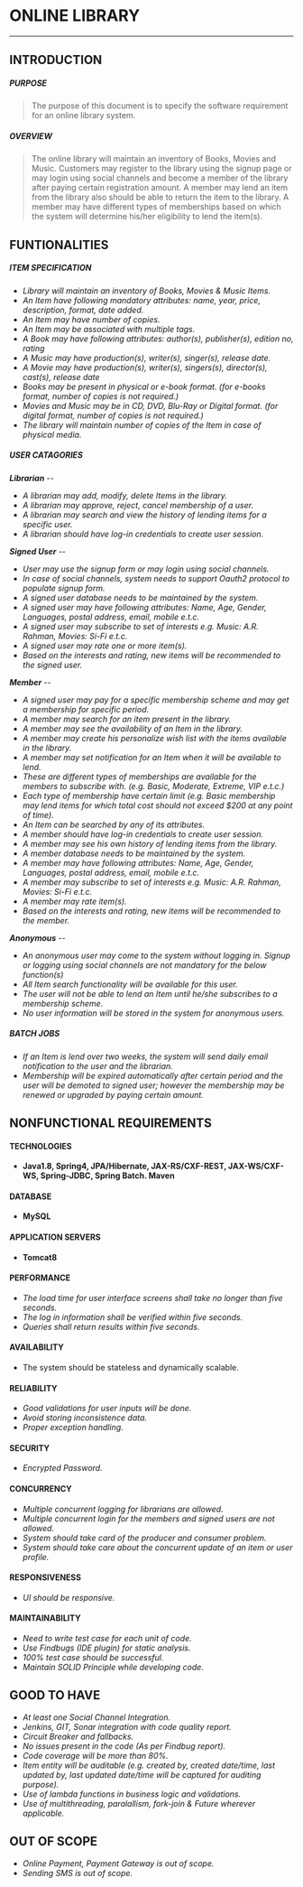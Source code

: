 # **ONLINE LIBRARY**
---
## INTRODUCTION
##### PURPOSE

> The purpose of this document is to specify the software requirement for an online library system. 

##### OVERVIEW

> The online library will maintain an inventory of Books, Movies and Music. Customers may register to the library using the signup page or may login using social channels and become a member of the library after paying certain registration amount. A member may lend an item from the library also should be able to return the item to the library. A member may have different types of memberships based on which the system will determine his/her eligibility to lend the item(s).

## FUNTIONALITIES

##### ITEM SPECIFICATION

* _Library will maintain an inventory of Books, Movies & Music Items._
* _An Item have following mandatory attributes: name, year, price, description, format, date added._
* _An Item may have number of copies._
* _An Item may be associated with multiple tags._
* _A Book may have following attributes: author(s), publisher(s), edition no, rating_
* _A Music may have production(s), writer(s), singer(s), release date._
* _A Movie may have production(s), writer(s), singers(s), director(s), cast(s), release date_
* _Books may be present in physical or e-book format. (for e-books format, number of copies is not required.)_
* _Movies and Music may be in CD, DVD, Blu-Ray or Digital format. (for digital format, number of copies is not required.)_
* _The library will maintain number of copies of the Item in case of physical media._

##### USER CATAGORIES

**_Librarian_** --  

*  _A librarian may add, modify, delete Items in the library._
*  _A librarian may approve, reject, cancel membership of a user._
*  _A librarian may search and view the history of lending items for a specific user._
*  _A librarian should have log-in credentials to create user session._

**_Signed User_** --

* _User may use the signup form or may login using social channels._
* _In case of social channels, system needs to support Oauth2 protocol to populate signup form._
* _A signed user database needs to be maintained by the system._
* _A signed user may have following attributes: Name, Age, Gender, Languages, postal address, email, mobile e.t.c._
* _A signed user may subscribe to set of interests e.g. Music: A.R. Rahman, Movies:  Si-Fi e.t.c._
* _A signed user may rate one or more item(s)._
* _Based on the interests and rating, new items will be recommended to the signed user._

**_Member_** --

* _A signed user may pay for a specific membership scheme and may get a membership for specific period._
* _A member may search for an item present in the library._  
* _A member may see the availability of an Item in the library._
* _A member may create his personalize wish list with the items available in the library._
* _A member may set notification for an Item when it will be available to lend._
* _These are different types of memberships are available for the members to subscribe with. (e.g. Basic, Moderate, Extreme, VIP e.t.c.)_
* _Each type of membership have certain limit (e.g. Basic membership may lend items for which total cost should not exceed $200 at any point of time)._
* _An Item can be searched by any of its attributes._
* _A member should have log-in credentials to create user session._
* _A member may see his own history of lending items from the library._
* _A member database needs to be maintained by the system._
* _A member may have following attributes: Name, Age, Gender, Languages, postal address, email, mobile e.t.c._
* _A member may subscribe to set of interests e.g. Music: A.R. Rahman, Movies:  Si-Fi e.t.c._
* _A member may rate item(s)._
* _Based on the interests and rating, new items will be recommended to the member._

**_Anonymous_** --

* _An anonymous user may come to the system without logging in. Signup or logging using social channels are not mandatory for the below function(s)_
* _All Item search functionality will be available for this user._
* _The user will not be able to lend an Item until he/she subscribes to a membership scheme._
* _No user information will be stored in the system for anonymous users._


##### BATCH JOBS
* _If an Item is lend over two weeks, the system will send daily email notification to the user and the librarian._
* _Membership will be expired automatically after certain period and the user will be demoted to signed user; however the membership may be renewed or upgraded by paying certain amount._ 

##	NONFUNCTIONAL REQUIREMENTS

#### TECHNOLOGIES

* **Java1.8, Spring4, JPA/Hibernate, JAX-RS/CXF-REST, JAX-WS/CXF-WS, Spring-JDBC, Spring Batch. Maven**

#### DATABASE 

* **MySQL**

#### APPLICATION SERVERS

* **Tomcat8**

####	PERFORMANCE

* _The load time for user interface screens shall take no longer than five seconds._
* _The log in information shall be verified within five seconds._
* _Queries shall return results within five seconds._

####	AVAILABILITY

* The system should be stateless and dynamically scalable.

####	RELIABILITY

* _Good validations for user inputs will be done._
* _Avoid storing inconsistence data._
* _Proper exception handling._

#### SECURITY

* _Encrypted Password._

#### CONCURRENCY

* _Multiple concurrent logging for librarians are allowed._
* _Multiple concurrent login for the members and signed users are not allowed._
* _System should take card of the producer and consumer problem._
* _System should take care about the concurrent update of an item or user profile._

#### RESPONSIVENESS

* _UI should be responsive._

####	MAINTAINABILITY

* _Need to write test case for each unit of code._
* _Use Findbugs (IDE plugin) for static analysis._
* _100% test case should be successful._
* _Maintain SOLID Principle while developing code._

## GOOD TO HAVE

* _At least one Social Channel Integration._
* _Jenkins, GIT, Sonar integration with code quality report._
* _Circuit Breaker and fallbacks._
* _No issues present in the code (As per Findbug report)._
* _Code coverage will be more than 80%._
* _Item entity will be auditable (e.g. created by, created date/time, last updated by, last updated date/time will be captured for auditing purpose)._
* _Use of lambda functions in business logic and validations._
* _Use of multithreading, paralallism, fork-join & Future wherever applicable._

## OUT OF SCOPE

* _Online Payment, Payment Gateway is out of scope._
* _Sending SMS is out of scope._
